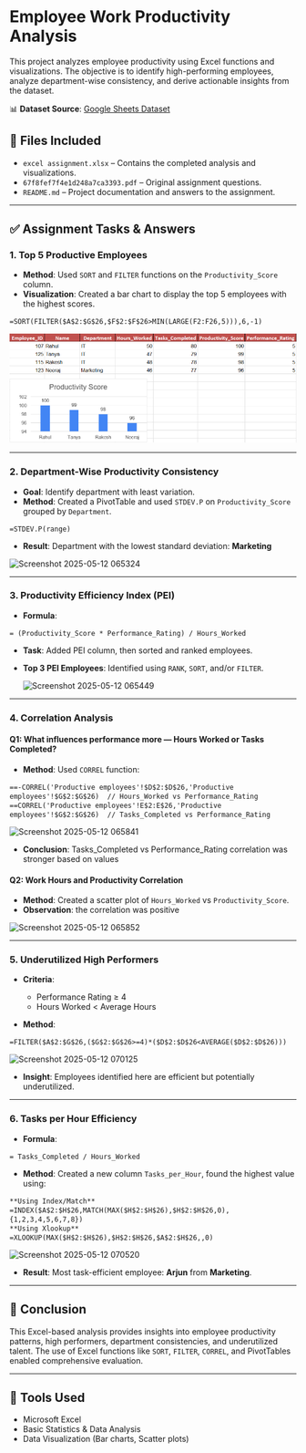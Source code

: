 # Employee Work Productivity Analysis

This project analyzes employee productivity using Excel functions and visualizations. The objective is to identify high-performing employees, analyze department-wise consistency, and derive actionable insights from the dataset.

📊 **Dataset Source**: [Google Sheets Dataset](https://docs.google.com/spreadsheets/d/1BIBEB_GRlxxK8t0klT3kQPUWqZRsOsuY_SIbRSRavc8/edit?usp=sharing)

## 📁 Files Included
- `excel assignment.xlsx` – Contains the completed analysis and visualizations.
- `67f8fef7f4e1d248a7ca3393.pdf` – Original assignment questions.
- `README.md` – Project documentation and answers to the assignment.

---

## ✅ Assignment Tasks & Answers

### 1. **Top 5 Productive Employees**
- **Method**: Used `SORT` and `FILTER` functions on the `Productivity_Score` column.
- **Visualization**: Created a bar chart to display the top 5 employees with the highest scores.

```excel
=SORT(FILTER($A$2:$G$26,$F$2:$F$26>MIN(LARGE(F2:F26,5))),6,-1)
```

![Top 5 Productive Employees](images/top_5_employees.png)



---

### 2. **Department-Wise Productivity Consistency**
- **Goal**: Identify department with least variation.
- **Method**: Created a PivotTable and used `STDEV.P` on `Productivity_Score` grouped by `Department`.

```excel
=STDEV.P(range)
```

- **Result**: Department with the lowest standard deviation: **Marketing**

![Screenshot 2025-05-12 065324](https://github.com/user-attachments/assets/132de993-c929-47d9-a9e2-3153ef6b9634)

---

### 3. **Productivity Efficiency Index (PEI)**
- **Formula**:

```excel
= (Productivity_Score * Performance_Rating) / Hours_Worked
```

- **Task**: Added PEI column, then sorted and ranked employees.
- **Top 3 PEI Employees**: Identified using `RANK`, `SORT`, and/or `FILTER`.

  ![Screenshot 2025-05-12 065449](https://github.com/user-attachments/assets/d52e31cb-1333-4b9f-966f-907db9d33d76)


---

### 4. **Correlation Analysis**

#### Q1: What influences performance more — Hours Worked or Tasks Completed?
- **Method**: Used `CORREL` function:
```excel
==-CORREL('Productive employees'!$D$2:$D$26,'Productive employees'!$G$2:$G$26)  // Hours_Worked vs Performance_Rating
==CORREL('Productive employees'!E$2:E$26,'Productive employees'!$G$2:$G$26)  // Tasks_Completed vs Performance_Rating
```
![Screenshot 2025-05-12 065841](https://github.com/user-attachments/assets/5039b5a6-a43a-471f-a3a2-8ef6e4dd128b)

- **Conclusion**: Tasks_Completed vs Performance_Rating correlation was stronger based on values

#### Q2: Work Hours and Productivity Correlation
- **Method**: Created a scatter plot of `Hours_Worked` vs `Productivity_Score`.
- **Observation**: the correlation was positive

![Screenshot 2025-05-12 065852](https://github.com/user-attachments/assets/772fd6ac-7c8f-41a3-ab46-9a4c71ddf381)

---

### 5. **Underutilized High Performers**
- **Criteria**:
  - Performance Rating ≥ 4
  - Hours Worked < Average Hours

- **Method**:

```excel
=FILTER($A$2:$G$26,($G$2:$G$26>=4)*($D$2:$D$26<AVERAGE($D$2:$D$26)))
```
![Screenshot 2025-05-12 070125](https://github.com/user-attachments/assets/55840b88-e8ca-4f96-824a-ceb142739dc2)

- **Insight**: Employees identified here are efficient but potentially underutilized.

---

### 6. **Tasks per Hour Efficiency**
- **Formula**:

```excel
= Tasks_Completed / Hours_Worked
```

- **Method**: Created a new column `Tasks_per_Hour`, found the highest value using:

```excel
**Using Index/Match**  =INDEX($A$2:$H$26,MATCH(MAX($H$2:$H$26),$H$2:$H$26,0),{1,2,3,4,5,6,7,8})
**Using Xlookup**      =XLOOKUP(MAX($H$2:$H$26),$H$2:$H$26,$A$2:$H$26,,0)
```
![Screenshot 2025-05-12 070520](https://github.com/user-attachments/assets/94d55fec-5d65-4d07-ac30-1942b5020621)

- **Result**: Most task-efficient employee: **Arjun** from **Marketing**.

---

## 📌 Conclusion

This Excel-based analysis provides insights into employee productivity patterns, high performers, department consistencies, and underutilized talent. The use of Excel functions like `SORT`, `FILTER`, `CORREL`, and PivotTables enabled comprehensive evaluation.

---

## 📎 Tools Used
- Microsoft Excel
- Basic Statistics & Data Analysis
- Data Visualization (Bar charts, Scatter plots)
